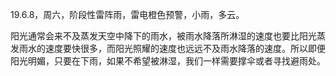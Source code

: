 <link href="../../css/style.css" rel="stylesheet" type="text/css" />

<span class="fzzy">19.6.8，周六，阶段性雷阵雨，雷电橙色预警，小雨，多云。

<div class="p">

阳光通常会来不及蒸发天空中降下的雨水，被雨水降落所淋湿的速度也要比阳光蒸发雨水的速度要快很多，而阳光照耀的速度也远远不及雨水降落的速度。所以即便阳光明媚，只要在下雨，如果不希望被淋湿，我们一样需要撑伞或者寻找避雨处。

